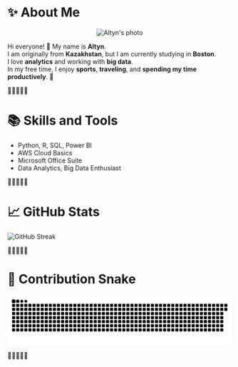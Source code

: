# ✨ About Me

<p align="center">
  <img src="usakz.jpg" alt="Altyn's photo" />
</p>

Hi everyone! 👋 My name is **Altyn**.  
I am originally from **Kazakhstan**, but I am currently studying in **Boston**.  
I love **analytics** and working with **big data**.  
In my free time, I enjoy **sports**, **traveling**, and **spending my time productively**. 🚀

🌸🌸🌸🌸🌸

# 📚 Skills and Tools

- Python, R, SQL, Power BI
- AWS Cloud Basics
- Microsoft Office Suite
- Data Analytics, Big Data Enthusiast

🌸🌸🌸🌸🌸

# 📈 GitHub Stats

![GitHub Streak](https://github-readme-streak-stats.herokuapp.com/?user=altynliv&theme=dark)

🌸🌸🌸🌸🌸

# 🐍 Contribution Snake

![Contribution Snake](https://github.com/altynliv/altynliv/blob/output/github-contribution-grid-snake.svg)

🌸🌸🌸🌸🌸
